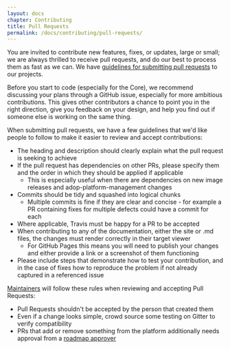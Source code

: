 ```yaml
---
layout: docs
chapter: Contributing
title: Pull Requests
permalink: /docs/contributing/pull-requests/
---
```


You are invited to contribute new features, fixes, or updates, large or small; we are always thrilled to receive pull requests, and do our best to process them as fast as we can. We have [guidelines for submitting pull requests](/adop-docker-compose/docs/contributing/pull-requests/) to our projects.

Before you start to code (especially for the Core), we recommend discussing your plans through a GitHub issue, especially for more ambitious contributions. This gives other contributors a chance to point you in the right direction, give you feedback on your design, and help you find out if someone else is working on the same thing.

When submitting pull requests, we have a few guidelines that we'd like people to follow to make it easier to review and accept contributions:

* The heading and description should clearly explain what the pull request is seeking to achieve
* If the pull request has dependencies on other PRs, please specify them and the order in which they should be applied if applicable
    * This is especially useful when there are dependencies on new image releases and adop-platform-management changes
* Commits should be tidy and squashed into logical chunks
    * Multiple commits is fine if they are clear and concise - for example a PR containing fixes for multiple defects could have a commit for each
* Where applicable, Travis must be happy for a PR to be accepted
* When contributing to any of the documentation, either the site or .md files, the changes must render correctly in their target viewer
    * For GitHub Pages this means you will need to publish your changes and either provide a link or a screenshot of them functioning
* Please include steps that demonstrate how to test your contribution, and in the case of fixes how to reproduce the problem if not already captured in a referenced issue

[Maintainers](https://github.com/Accenture/adop-docker-compose/wiki/Project-Roster#project-maintainers) will follow these rules when reviewing and accepting Pull Requests:

* Pull Requests shouldn't be accepted by the person that created them
* Even if a change looks simple, crowd source some testing on Gitter to verify compatibility
* PRs that add or remove something from the platform additionally needs approval from a [roadmap approver](https://github.com/Accenture/adop-docker-compose/wiki/Project-Roster#roadmap-approvers)
